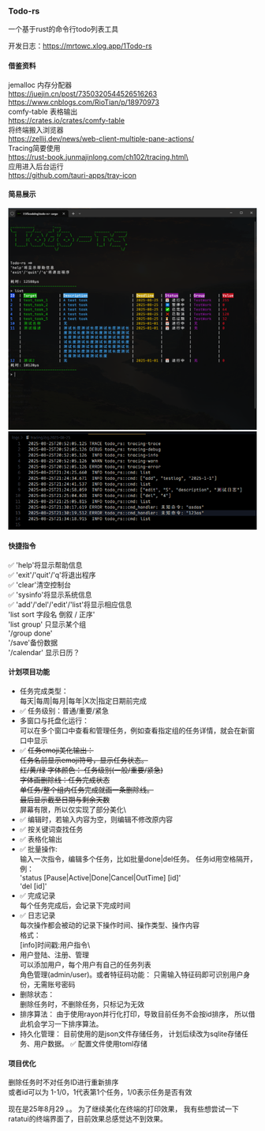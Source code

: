 ### Todo-rs
一个基于rust的命令行todo列表工具

开发日志：https://mrtowc.xlog.app/1Todo-rs

#### 借鉴资料
jemalloc 内存分配器\
https://juejin.cn/post/7350320544526516263  \
https://www.cnblogs.com/RioTian/p/18970973  \
comfy-table 表格输出  \
https://crates.io/crates/comfy-table  \
将终端搬入浏览器  \
https://zellij.dev/news/web-client-multiple-pane-actions/  \
Tracing简要使用\
https://rust-book.junmajinlong.com/ch102/tracing.html\  \
应用进入后台运行\
https://github.com/tauri-apps/tray-icon

#### 简易展示
![alt text](image.png)
![alt text](image-1.png)

#### 快捷指令
✅ 'help'将显示帮助信息\
✅ 'exit'/'quit'/'q'将退出程序\
✅ 'clear'清空控制台\
✅ 'sysinfo'将显示系统信息\
✅ 'add'/'del'/'edit'/'list'将显示相应信息\
'list sort 字段名 倒叙 / 正序'\
'list group' 只显示某个组\
'/group done'\
'/save'备份数据\
'/calendar' 显示日历？

#### 计划项目功能
- 任务完成类型：\
每天|每周|每月|每年|X次|指定日期前完成
- ✅ 任务级别：普通/重要/紧急
- 多窗口与托盘化运行：\
可以在多个窗口中查看和管理任务，例如查看指定组的任务详情，就会在新窗口中显示
- ✅ ~~任务emoji美化输出：\
任务名前显示emoji符号，显示任务状态。\
红/黄/绿 字体颜色： 任务级别(一般/重要/紧急)\
字体画删除线：任务完成状态\
单任务/整个组内任务完成就画一条删除线。\
最后显示截至日期与剩余天数~~\
屏幕有限，所以仅实现了部分美化\
- ✅ 编辑时，若输入内容为空，则编辑不修改原内容
- ✅ 按关键词查找任务
- ✅ 表格化输出
- ✅ 批量操作: \
    输入一次指令，编辑多个任务，比如批量done|del任务。
    任务id用空格隔开，例：\
    'status [Pause|Active|Done|Cancel|OutTime] [id]'\
    'del [id]'
- ✅ 完成记录\
    每个任务完成后，会记录下完成时间
- ✅ 日志记录\
    每次操作都会被动的记录下操作时间、操作类型、操作内容\
    格式：\
    [info]时间戳:用户指令\
- 用户登陆、注册、管理\
    可以添加用户，每个用户有自己的任务列表\
    角色管理(admin/user)。或者特征码功能：
    只需输入特征码即可识别用户身份，无需账号密码
- 删除状态：\
    删除任务时，不删除任务，只标记为无效
- 排序算法：
    由于使用rayon并行化打印，导致目前任务不会按id排序，
    所以借此机会学习一下排序算法。
- 持久化管理：
    目前使用的是json文件存储任务，
    计划后续改为sqlite存储任务、用户数据。
    ✅ 配置文件使用toml存储


#### 项目优化
删除任务时不对任务ID进行重新排序\
或者id可以为 1-1/0，1代表第1个任务，1/0表示任务是否有效

现在是25年8月29 。。 为了继续美化在终端的打印效果，
我有些想尝试一下ratatui的终端界面了，目前效果总感觉达不到效果。
